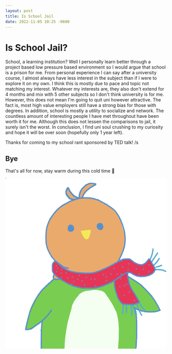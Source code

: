 ```yaml
---
layout: post
title: Is School Jail
date: 2022-11-05 10:25 -0600
---
```


# Is School Jail?

School, a learning institution? Well I personally learn better through a project based low pressure based environment so I would argue that school is a prison for me. From personal experience I can say after a university course, I almost always have less interest in the subject than if I were to explore it on my own. I think this is mostly due to pace and topic not matching my interest. Whatever my interests are, they also don't extend for 4 months and mix with 5 other subjects so I don't think university is for me. However, this does not mean I'm going to quit uni however attractive. The fact is, most high value employers still have a strong bias for those with degrees. In addition, school is mostly a utility to socialize and network. The countless amount of interesting people I have met throughout have been worth it for me. Although this does not lessen the comparisons to jail, it surely isn't the worst. In conclusion, I find uni soul crushing to my curiosity and hope it will be over soon (hopefully only 1 year left).

Thanks for coming to my school rant sponsored by TED talk! /s

## Bye

That's all for now, stay warm during this cold time 🧣

![scraf.png](../assets/img/other/scraf.png)